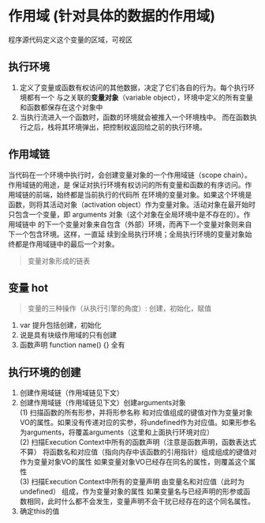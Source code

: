 # 作用域 (针对具体的数据的作用域)
程序源代码定义这个变量的区域，可视区

## 执行环境
1. 定义了变量或函数有权访问的其他数据，决定了它们各自的行为。每个执行环境都有一个 与之关联的**变量对象**（variable object），环境中定义的所有变量和函数都保存在这个对象中  
2. 当执行流进入一个函数时，函数的环境就会被推入一个环境栈中。 而在函数执行之后，栈将其环境弹出，把控制权返回给之前的执行环境。

## 作用域链 
当代码在一个环境中执行时，会创建变量对象的一个作用域链（scope chain）。作用域链的用途，是 保证对执行环境有权访问的所有变量和函数的有序访问。作用域链的前端，始终都是当前执行的代码所 在环境的变量对象。如果这个环境是函数，则将其活动对象（activation object）作为变量对象。活动对象在最开始时只包含一个变量，即 arguments 对象（这个对象在全局环境中是不存在的）。作用域链中 的下一个变量对象来自包含（外部）环境，而再下一个变量对象则来自下一个包含环境。这样，一直延 续到全局执行环境；全局执行环境的变量对象始终都是作用域链中的最后一个对象。
> 变量对象形成的链表

## 变量 hot
> 变量的三种操作（从执行引擎的角度）: 创建，初始化，赋值
1. var 提升包括创建，初始化
2. 说是具有块级作用域的只有创建
3. 函数声明 function name() {} 全有

## 执行环境的创建
1. 创建作用域链（作用域链见下文）
2.  创建作用域链（作用域链见下文）创建arguments对象  
(1) 扫描函数的所有形参，并将形参名称 和对应值组成的键值对作为变量对象VO的属性。如果没有传递对应的实参，将undefined作为对应值。如果形参名为arguments，将覆盖arguments（这里和上面执行环境对应）  
(2) 扫描Execution Context中所有的函数声明（注意是函数声明，函数表达式不算）
将函数名和对应值（指向内存中该函数的引用指针）组成组成的键值对作为变量对象VO的属性
如果变量对象VO已经存在同名的属性，则覆盖这个属性  
(3) 扫描Execution Context中所有的变量声明
由变量名和对应值（此时为undefined） 组成，作为变量对象的属性
如果变量名与已经声明的形参或函数相同，此时什么都不会发生，变量声明不会干扰已经存在的这个同名属性。
3. 确定this的值